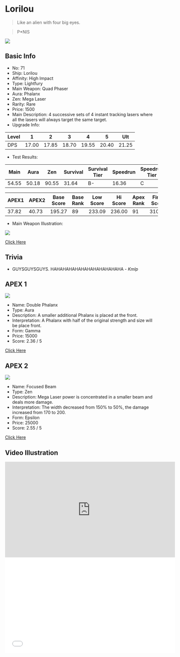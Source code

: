 # Lorilou

> Like an alien with four big eyes.

> P*NIS

<img src="/ships/ship_71.png" style={{zoom:1}}/>

## Basic Info

- No: 71
- Ship: Lorilou
- Affinity: High Impact
- Type: Lightfury
- Main Weapon: Quad Phaser
- Aura: Phalanx
- Zen: Mega Laser
- Rarity: Rare
- Price: 1500
- Main Description: 4 successive sets of 4 instant tracking lasers where all the lasers will always target the same target.
- Upgrade Info: 

| Level | 1 | 2 | 3 | 4 | 5 | Ult |
|--|--|--|--|--|--|--|
| DPS | 17.00 | 17.85 | 18.70 | 19.55 | 20.40 | 21.25 |

- Test Results: 

| Main | Aura | Zen | Survival | Survival Tier | Speedrun | Speedrun Tier | Fun | Fun Tier |
|--|--|--|--|--|--|--|--|--|
| 54.55 | 50.18 | 90.55 | 31.64 | B- | 16.36 | C | 26.18 | C |

| APEX1 | APEX2 | Base Score | Base Rank | Low Score | Hi Score | Apex Rank | Final Score | FinalRank |
|--|--|--|--|--|--|--|--|--|
| 37.82 | 40.73 | 195.27 | 89 | 233.09 | 236.00 | 91 | 310.18 | 92 |

- Main Weapon Illustration:

<img src="/illustration/main_71.gif" style={{zoom:1}}/>

[Click Here](https://gamefaqs.gamespot.com/iphone/193681-phoenix-ii/faqs/76704/ship-details-part-8#lorilou)

## Trivia

- GUYSGUYSGUYS. HAHAHAHAHAHAHAHAHAHAHAHA - _Kmlp_

## APEX 1

<img src="/ships/ship_71_apex_1.png" style={{zoom:1}}/>

- Name: Double Phalanx
- Type: Aura
- Description: A smaller additional Phalanx is placed at the front.
- Interpretation: A Phalanx with half of the original strength and size will be place front.
- Form: Gamma
- Price: 15000
- Score: 2.36 / 5

[Click Here](https://gamefaqs.gamespot.com/iphone/193681-phoenix-ii/faqs/76704/ship-details-part-8#gamma-double-phalanx-c15000)

## APEX 2

<img src="/ships/ship_71_apex_2.png" style={{zoom:1}}/>

- Name: Focused Beam
- Type: Zen
- Description: Mega Laser power is concentrated in a smaller beam and deals more damage.
- Interpretation: The width decreased from 150% to 50%, the damage increased from 170 to 200.
- Form: Epsilon
- Price: 25000
- Score: 2.55 / 5

[Click Here](https://gamefaqs.gamespot.com/iphone/193681-phoenix-ii/faqs/76704/ship-details-part-8#epsilon-ml-focused-beam-c25000)

## Video Illustration

<iframe width="560" height="315" src="https://www.youtube.com/embed/kIRGP0rDLnQ?si=CUSPRse4Gur04YnW" title="YouTube video player" frameborder="0" allow="accelerometer; autoplay; clipboard-write; encrypted-media; gyroscope; picture-in-picture; web-share" referrerpolicy="strict-origin-when-cross-origin" allowfullscreen></iframe>

<br/>

<iframe width="560" height="315" src="//player.bilibili.com/player.html?aid=831397519&bvid=BV1r34y1A75F&cid=1279615174&p=1&autoplay=false" scrolling="no" border="0" frameborder="no" allow="accelerometer; autoplay; clipboard-write; encrypted-media; gyroscope; picture-in-picture; web-share" framespacing="0" allowfullscreen="true"> </iframe>
